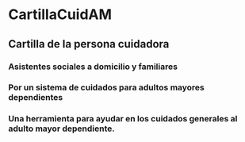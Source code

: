 # CartillaCuidAM

## Cartilla de la persona cuidadora

### Asistentes sociales a domicilio y familiares

### Por un sistema de cuidados para adultos mayores dependientes

### Una herramienta para ayudar en los cuidados generales al adulto mayor dependiente.
